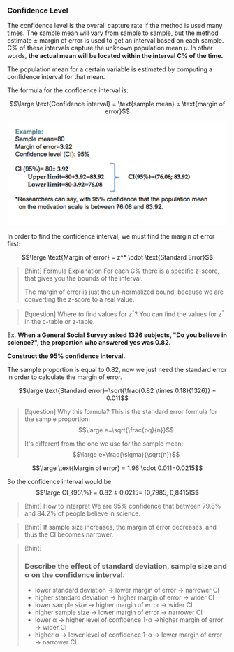 ### Confidence Level 

The confidence level is the overall capture rate if the method is used many times. 
The sample mean will vary from sample to sample, but the method estimate ± margin of error is used to get an interval based on each sample. 
C% of these intervals capture the unknown population mean 𝜇. 
In other words, **the actual mean will be located within the interval C% of the time.**

The population mean for a certain variable is estimated by computing a confidence interval for that mean.

The formula for the confidence interval is:

$$\large \text{Confidence interval} = \text{sample mean} ± \text{margin of error}$$

![](../z_images/Pasted%20image%2020230514133232.png)


In order to find the confidence interval, we must find the margin of error first:

$$\large \text{Margin of error} = z^* \cdot \text{Standard Error}$$

> [!hint] Formula Explanation
> For each C% there is a specific z-score, that gives you the bounds of the interval.
> 
> The margin of error is just the un-normalized bound, because we are converting the z-score to a real value.

> [!question] Where to find values for $z^*$?
> You can find the values for $z^*$ in the c-table or z-table.


Ex. **When a General Social Survey asked 1326 subjects, "Do you believe in science?", the proportion who answered yes was 0.82.**

**Construct the 95% confidence interval.**

The sample proportion is equal to 0.82, now we just need the standard error in order to calculate the margin of error.

$$\large \text{Standard error}=\sqrt{\frac{0.82 \times 0.18}{1326}} = 0.011$$

> [!question] Why this formula?
> This is the standard error formula for the sample proportion:
> $$\large e=\sqrt{\frac{pq}{n}}$$
> 
> It's different from the one we use for the sample mean:
> $$\large e=\frac{\sigma}{\sqrt{n}}$$


$$\large \text{Margin of error} = 1.96 \cdot 0.011=0.0215$$

So the confidence interval would be
$$\large CI_{95\%} = 0.82 ± 0.0215= [0,7985, 0,8415]$$

> [!hint] How to interpret
> We are 95% confidence that between 79.8% and 84.2% of people believe in science.

> [!hint]
> If sample size increases, the margin of error decreases, and thus the CI becomes narrower.

> [!hint]
> ### Describe the effect of standard deviation, sample size and α on the confidence interval.
>  - lower standard deviation → lower margin of error → narrower CI 
>  - higher standard deviation → higher margin of error → wider CI 
>  - lower sample size → higher margin of error → wider CI 
>  - higher sample size → lower margin of error → narrower CI 
>  - lower α → higher level of confidence 1-α →higher margin of error → wider CI 
>  - higher α → lower level of confidence 1-α → lower margin of error → narrower CI

